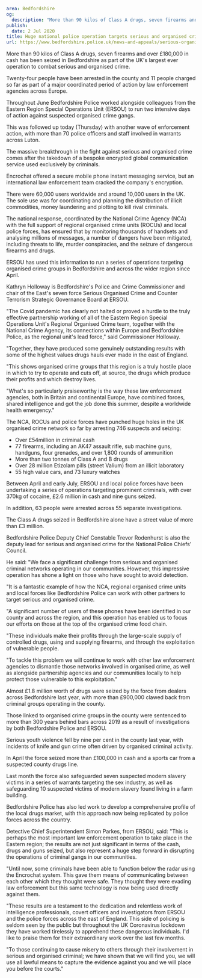 ```yaml
area: Bedfordshire
og:
  description: "More than 90 kilos of Class A drugs, seven firearms and over \xA3180,000 in cash has been seized in Bedfordshire as part of the UK\u2019s largest ever operation to combat serious and organised crime."
publish:
  date: 2 Jul 2020
title: Huge national police operation targets serious and organised crime in Bedfordshire
url: https://www.bedfordshire.police.uk/news-and-appeals/serious-organised-bedfordshire-jul20
```

More than 90 kilos of Class A drugs, seven firearms and over £180,000 in cash has been seized in Bedfordshire as part of the UK's largest ever operation to combat serious and organised crime.

Twenty-four people have been arrested in the county and 11 people charged so far as part of a major coordinated period of action by law enforcement agencies across Europe.

Throughout June Bedfordshire Police worked alongside colleagues from the Eastern Region Special Operations Unit (ERSOU) to run two intensive days of action against suspected organised crime gangs.

This was followed up today (Thursday) with another wave of enforcement action, with more than 70 police officers and staff involved in warrants across Luton.

The massive breakthrough in the fight against serious and organised crime comes after the takedown of a bespoke encrypted global communication service used exclusively by criminals.

Encrochat offered a secure mobile phone instant messaging service, but an international law enforcement team cracked the company's encryption.

There were 60,000 users worldwide and around 10,000 users in the UK. The sole use was for coordinating and planning the distribution of illicit commodities, money laundering and plotting to kill rival criminals.

The national response, coordinated by the National Crime Agency (NCA) with the full support of regional organised crime units (ROCUs) and local police forces, has ensured that by monitoring thousands of handsets and analysing millions of messages, a number of dangers have been mitigated, including threats to life, murder conspiracies, and the seizure of dangerous firearms and drugs.

ERSOU has used this information to run a series of operations targeting organised crime groups in Bedfordshire and across the wider region since April.

Kathryn Holloway is Bedfordshire's Police and Crime Commissioner and chair of the East's seven force Serious Organised Crime and Counter Terrorism Strategic Governance Board at ERSOU.

"The Covid pandemic has clearly not halted or proved a hurdle to the truly effective partnership working of all of the Eastern Region Special Operations Unit's Regional Organised Crime team, together with the National Crime Agency, its connections within Europe and Bedfordshire Police, as the regional unit's lead force," said Commissioner Holloway.

"Together, they have produced some genuinely outstanding results with some of the highest values drugs hauls ever made in the east of England.

"This shows organised crime groups that this region is a truly hostile place in which to try to operate and cuts off, at source, the drugs which produce their profits and which destroy lives.

"What's so particularly praiseworthy is the way these law enforcement agencies, both in Britain and continental Europe, have combined forces, shared intelligence and got the job done this summer, despite a worldwide health emergency."

The NCA, ROCUs and police forces have punched huge holes in the UK organised crime network so far by arresting 746 suspects and seizing:

 * Over £54million in criminal cash
 * 77 firearms, including an AK47 assault rifle, sub machine guns, handguns, four grenades, and over 1,800 rounds of ammunition
 * More than two tonnes of Class A and B drugs
 * Over 28 million Etizolam pills (street Valium) from an illicit laboratory
 * 55 high value cars, and 73 luxury watches

Between April and early July, ERSOU and local police forces have been undertaking a series of operations targeting prominent criminals, with over 370kg of cocaine, £2.6 million in cash and nine guns seized.

In addition, 63 people were arrested across 55 separate investigations.

The Class A drugs seized in Bedfordshire alone have a street value of more than £3 million.

Bedfordshire Police Deputy Chief Constable Trevor Rodenhurst is also the deputy lead for serious and organised crime for the National Police Chiefs' Council.

He said: "We face a significant challenge from serious and organised criminal networks operating in our communities. However, this impressive operation has shone a light on those who have sought to avoid detection.

"It is a fantastic example of how the NCA, regional organised crime units and local forces like Bedfordshire Police can work with other partners to target serious and organised crime.

"A significant number of users of these phones have been identified in our county and across the region, and this operation has enabled us to focus our efforts on those at the top of the organised crime food chain.

"These individuals make their profits through the large-scale supply of controlled drugs, using and supplying firearms, and through the exploitation of vulnerable people.

"To tackle this problem we will continue to work with other law enforcement agencies to dismantle those networks involved in organised crime, as well as alongside partnership agencies and our communities locally to help protect those vulnerable to this exploitation."

Almost £1.8 million worth of drugs were seized by the force from dealers across Bedfordshire last year, with more than £900,000 clawed back from criminal groups operating in the county.

Those linked to organised crime groups in the county were sentenced to more than 300 years behind bars across 2019 as a result of investigations by both Bedfordshire Police and ERSOU.

Serious youth violence fell by nine per cent in the county last year, with incidents of knife and gun crime often driven by organised criminal activity.

In April the force seized more than £100,000 in cash and a sports car from a suspected county drugs line.

Last month the force also safeguarded seven suspected modern slavery victims in a series of warrants targeting the sex industry, as well as safeguarding 10 suspected victims of modern slavery found living in a farm building.

Bedfordshire Police has also led work to develop a comprehensive profile of the local drugs market, with this approach now being replicated by police forces across the country.

Detective Chief Superintendent Simon Parkes, from ERSOU, said: "This is perhaps the most important law enforcement operation to take place in the Eastern region; the results are not just significant in terms of the cash, drugs and guns seized, but also represent a huge step forward in disrupting the operations of criminal gangs in our communities.

"Until now, some criminals have been able to function below the radar using the Encrochat system. This gave them means of communicating between each other which they thought were safe. They thought they were evading law enforcement but this same technology is now being used directly against them.

"These results are a testament to the dedication and relentless work of intelligence professionals, covert officers and investigators from ERSOU and the police forces across the east of England. This side of policing is seldom seen by the public but throughout the UK Coronavirus lockdown they have worked tirelessly to apprehend these dangerous individuals. I'd like to praise them for their extraordinary work over the last few months.

"To those continuing to cause misery to others through their involvement in serious and organised criminal; we have shown that we will find you, we will use all lawful means to capture the evidence against you and we will place you before the courts."
